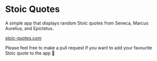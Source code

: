 # Stoic Quotes

A simple app that displays random Stoic quotes from Seneca, Marcus Aurelius, and Epictetus.

[stoic-quotes.com](https://stoic-quotes.com)

Please feel free to make a pull request if you want to add your favourite Stoic quote to the app 🙂
